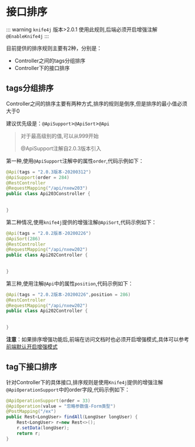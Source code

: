 # 接口排序

::: warning
`knife4j` 版本>2.0.1 使用此规则,后端必须开启增强注解`@EnableKnife4j`
:::

目前提供的排序规则主要有2种，分别是：

- Controller之间的tags分组排序
- Controller下的接口排序

## tags分组排序

Controller之间的排序主要有两种方式,排序的规则是倒序,但是排序的最小值必须大于0

建议优先级是：`@ApiSupport`>`@ApiSort`>`@Api`

> 对于最高级别的值,可以从999开始
> 
> @ApiSupport注解自2.0.3版本引入

第一种,使用`@ApiSupport`注解中的属性`order`,代码示例如下：
```java
@Api(tags = "2.0.3版本-20200312")
@ApiSupport(order = 284)
@RestController
@RequestMapping("/api/nxew203")
public class Api203Constroller {
    
    
}
```

第二种情况,使用`knife4j`提供的增强注解`@ApiSort`,代码示例如下：
```java
@Api(tags = "2.0.2版本-20200226")
@ApiSort(286)
@RestController
@RequestMapping("/api/nxew202")
public class Api202Controller {
    
    
}
```

第三种,使用注解`@Api`中的属性`position`,代码示例如下：

```java
@Api(tags = "2.0.2版本-20200226",position = 286)
@RestController
@RequestMapping("/api/nxew202")
public class Api202Controller {
    
    
}
```


**注意**：如果排序增强功能后,前端在访问文档时也必须开启增强模式,具体可以参考[前端默认开启增强模式](autoEnableKnife4j.md)


## tag下接口排序

针对Controller下的具体接口,排序规则是使用`Knife4j`提供的增强注解`@ApiOperationSupport`中的order字段,代码示例如下：

```java
@ApiOperationSupport(order = 33)
@ApiOperation(value = "忽略参数值-Form类型")
@PostMapping("/ex")
public Rest<LongUser> findAll(LongUser longUser) {
    Rest<LongUser> r=new Rest<>();
    r.setData(longUser);
    return r;
}
```
